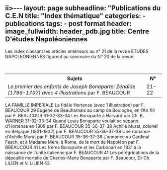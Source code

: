 ii>---
layout: page
subheadline:  "Publications du C.E.N
title:  "Index thématique"
categories:
    - publications
tags:
    - post format
header:
  image_fullwidth: header_pdb.jpg
  title: Centre D'études Napoléoniennes
---

Les index classant les articles antérieurs au n° 21 de la revue ETUDES NAPOLEONIENNES  figurent au sommaire du N° 20 de la revue.
<table>
    <tr>
        <th>Sujets</th>
        <th>N°</th>
    </tr>
    <tr>
        <td>
            <i>Le premier des enfants de Joseph Bonaparte: Zénaïde (1796-1797) avec 4 illustrations</i> par F. BEAUCOUR
        </td>
        <td>21-22</td>
  </tr>
</table>

LA FAMILLE IMPERIALE
La fidèle Hortense (avec 1 illustration)</i> par F. BEAUCOUR					                    29
Eugène de Beauharnais au camp de Boulogne, en l'An XII par F. BEAUCOUR		                31-32-33-34
Les Bonaparte à Harvard  par Ch. K. WARNER						                            31-32-33-34
Quand Louis Bonaparte voulait se séparer d'Hortense en 1809 par F. BEAUCOUR	                35-36-37-38
Achille Murat, colonel en Belgique (1831-1832) par F. BEAUCOUR			                    35-36-37-38
Une romance d'Achille Murat par F. BEAUCOUR 					                                35-36-37-38
L'annonce au Cardinal Fesch, et à Madame Mère, à Rome, de la mort de Napoléon 
par F. BBEAUCOUR										                                        41
Les frères Bonaparte et les Carbonari en 1831 à la naissance de l'unité italienne 
par F. BEAUCOUR										                                            41
Les pérégrinations de la dépouille mortelle de Charles-Marie Bonaparte par F. Beaucour, 
Dr Ch. LILIEN et V. LILIEN								                                        43
</table>
